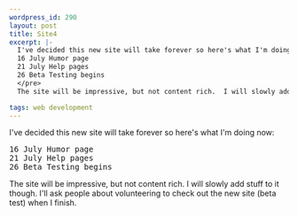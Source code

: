 ```yaml
--- 
wordpress_id: 290
layout: post
title: Site4
excerpt: |-
  I've decided this new site will take forever so here's what I'm doing now:<pre>
  16 July Humor page
  21 July Help pages
  26 Beta Testing begins
  </pre>
  The site will be impressive, but not content rich.  I will slowly add stuff to it though.  I'll ask people about volunteering to check out the new site (beta test) when I finish.

tags: web development
---
```


I've decided this new site will take forever so here's what I'm doing now:
<pre>
16 July Humor page
21 July Help pages
26 Beta Testing begins
</pre>
The site will be impressive, but not content rich.  I will slowly add stuff to it though.  I'll ask people about volunteering to check out the new site (beta test) when I finish.
